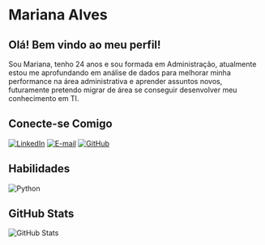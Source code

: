 # Mariana Alves

## Olá! Bem vindo ao meu perfil! 
Sou Mariana, tenho 24 anos e sou formada em Administração, atualmente estou me aprofundando em análise de dados para melhorar minha performance na área administrativa e aprender assuntos novos, futuramente pretendo migrar de área se conseguir desenvolver meu conhecimento em TI.

## Conecte-se Comigo
[![LinkedIn](https://img.shields.io/badge/LinkedIn-0077B5?style=for-the-badge&logo=linkedin&logoColor=white)](https://www.linkedin.com/in/mariana-a-05a057117?utm_source=share&utm_campaign=share_via&utm_content=profile&utm_medium=ios_app)
[![E-mail](https://img.shields.io/badge/-Email-000?style=for-the-badge&logo=microsoft-outlook&logoColor=007BFF)](marianalvs005@hotmail.com)
[![GitHub](https://img.shields.io/badge/GitHub-100000?style=for-the-badge&logo=github&logoColor=white)](https://github.com/m-asx)

## Habilidades
![Python](https://img.shields.io/badge/python-3670A0?style=for-the-badge&logo=python&logoColor=ffdd54)

## GitHub Stats
![GitHub Stats](https://github-readme-stats.vercel.app/api?username=m-asx&theme=transparent&bg_color=000&border_color=30A3DC&show_icons=true&icon_color=30A3DC&title_color=E94D5F&text_color=FFF&hide_title=true)
